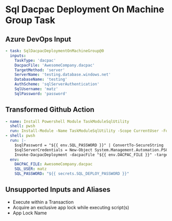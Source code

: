 # Sql Dacpac Deployment On Machine Group Task

## Azure DevOps Input

```yaml
- task: SqlDacpacDeploymentOnMachineGroup@0
  inputs:
    TaskType: 'dacpac'
    DacpacFile: 'AwesomeCompany.dacpac'
    TargetMethod: 'server'
    ServerName: 'testing.database.windows.net'
    DatabaseName: 'testing'
    AuthScheme: 'sqlServerAuthentication'
    SqlUsername: 'matz'
    SqlPassword: 'password'
```

## Transformed Github Action

```yaml
- name: Install Powershell Module TaskModuleSqlUtility
  shell: pwsh
  run: Install-Module -Name TaskModuleSqlUtility -Scope CurrentUser -Force
- shell: pwsh
  run: |-
    $sqlPassword = "${{ env.SQL_PASSWORD }}" | ConvertTo-SecureString  -AsPlainText -Force
    $sqlServerCredentials = New-Object System.Management.Automation.PSCredential ("${{ env.SQL_USER }}", $sqlPassword)
    Invoke-DacpacDeployment -dacpacFile "${{ env.DACPAC_FILE }}" -targetMethod "server" -serverName "testing.database.windows.net" -databaseName "testing" -authscheme "sqlServerAuthentication" -sqlServerCredentials $sqlServerCredentials
  env:
    DACPAC_FILE: AwesomeCompany.dacpac
    SQL_USER: matz
    SQL_PASSWORD: "${{ secrets.SQL_DEPLOY_PASSWORD }}"
```

## Unsupported Inputs and Aliases
- Execute within a Transaction
- Acquire an exclusive app lock while executing script(s)
- App Lock Name
